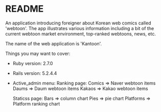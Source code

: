 # README

An application introducing foreigner about Korean web comics called 'webtoon'. The app illustrates various information including a bit of the current webtoon market environment, top-ranked webtoons, news, etc. 

The name of the web application is 'Kantoon'.

Things you may want to cover:

* Ruby version: 2.7.0

* Rails version: 5.2.4.4

* Active_admin menu:
    Ranking page:
    Comics => Naver webtoon items
    Daums => Daum webtoon items
    Kakaos => Kakao webtoon items

    Staticss page:
    Bars => column chart
    Pies => pie chart
    Platforms => Platform ranking chart